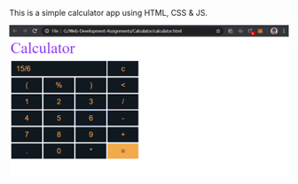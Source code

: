 This is a simple calculator app using HTML, CSS & JS.


![Image of Calculator](/Calculator/Screenshot.png)
